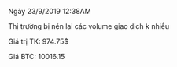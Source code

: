Ngày 23/9/2019 12:38AM

Thị trường bị nén lại các volume giao dịch k nhiều 

Giá trị TK: 974.75$

Giá BTC: 10016.15



